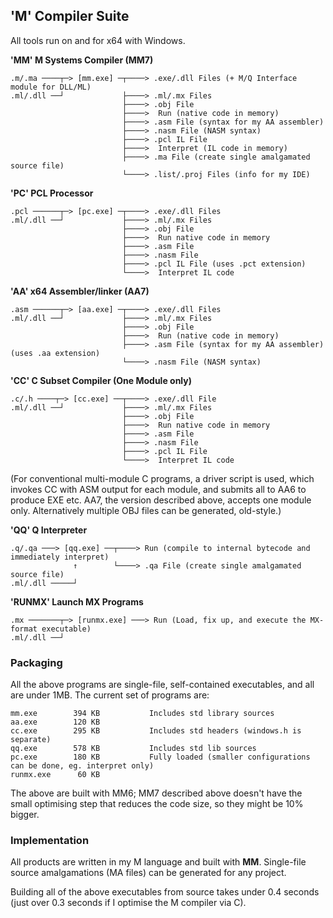 ## 'M' Compiler Suite

All tools run on and for x64 with Windows.

**'MM' M Systems Compiler (MM7)**
````
.m/.ma ────┬─> [mm.exe] ─┬────> .exe/.dll Files (+ M/Q Interface module for DLL/ML)
.ml/.dll ──┘             ├────> .ml/.mx Files
                         ├────> .obj File
                         ├────>  Run (native code in memory)
                         ├────> .asm File (syntax for my AA assembler)
                         ├────> .nasm File (NASM syntax)
                         ├────> .pcl IL File
                         ├────>  Interpret (IL code in memory)
                         ├────> .ma File (create single amalgamated source file)
                         └────> .list/.proj Files (info for my IDE)
````
**'PC' PCL Processor**
````
.pcl ──────┬─> [pc.exe] ─┬────> .exe/.dll Files
.ml/.dll ──┘             ├────> .ml/.mx Files
                         ├────> .obj File
                         ├────>  Run native code in memory
                         ├────> .asm File
                         ├────> .nasm File
                         ├────> .pcl IL File (uses .pct extension)
                         └────>  Interpret IL code                      
````
**'AA' x64 Assembler/linker (AA7)**
````
.asm ──────┬─> [aa.exe] ─┬────> .exe/.dll Files
.ml/.dll ──┘             ├────> .ml/.mx Files
                         ├────> .obj File
                         ├────>  Run (native code in memory)
                         ├────> .asm File (syntax for my AA assembler) (uses .aa extension)
                         └────> .nasm File (NASM syntax)                      
````
**'CC' C Subset Compiler (One Module only)**
````
.c/.h ────┬─> [cc.exe] ──┬────> .exe/.dll File
.ml/.dll ──┘             ├────> .ml/.mx Files
                         ├────> .obj File
                         ├────>  Run native code in memory
                         ├────> .asm File
                         ├────> .nasm File
                         ├────> .pcl IL File
                         └────>  Interpret IL code
````
(For conventional multi-module C programs, a driver script is used, which invokes CC with ASM output for each module, and submits all to AA6 to produce EXE etc. AA7, the version described above, accepts one module only. Alternatively multiple OBJ files can be generated, old-style.)

**'QQ' Q Interpreter**
````
.q/.qa ───> [qq.exe] ──┬────> Run (compile to internal bytecode and immediately interpret)
              ↑	       └────> .qa File (create single amalgamated source file)
.ml/.dll ─────┘ 

````
**'RUNMX' Launch MX Programs**
````
.mx ───────┬─> [runmx.exe] ───> Run (Load, fix up, and execute the MX-format executable)
.ml/.dll ──┘
 ````

### Packaging

All the above programs are single-file, self-contained executables, and all are under 1MB. The current set of programs are:
````
mm.exe        394 KB           Includes std library sources
aa.exe        120 KB
cc.exe        295 KB           Includes std headers (windows.h is separate)
qq.exe        578 KB           Includes std lib sources
pc.exe        180 KB           Fully loaded (smaller configurations can be done, eg. interpret only)
runmx.exe      60 KB
````
The above are built with MM6; MM7 described above doesn't have the small optimising step that reduces the code size, so they might be 10% bigger.

### Implementation

All products are written in my M language and built with **MM**. Single-file source amalgamations (MA files) can be generated for any project.

Building all of the above executables from source takes under 0.4 seconds (just over 0.3 seconds if I optimise the M compiler via C).

